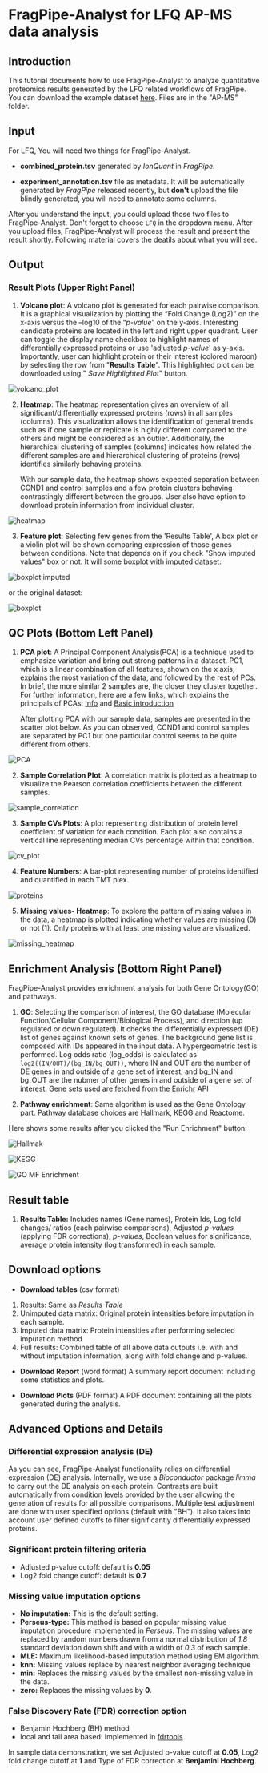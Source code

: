 # FragPipe-Analyst for LFQ AP-MS data analysis

## Introduction
This tutorial documents how to use FragPipe-Analyst to analyze quantitative proteomics results generated by the LFQ related workflows of FragPipe. You can download the example dataset [here](https://zenodo.org/records/13147961). Files are in the "AP-MS" folder. 

## Input

For LFQ, You will need two things for FragPipe-Analyst.

- **combined_protein.tsv** generated by *IonQuant* in *FragPipe*.

- **experiment_annotation.tsv** file as metadata. It will be automatically generated by *FragPipe* released recently, but **don't** upload the file blindly generated, you will need to annotate some columns.

After you understand the input, you could upload those two files to FragPipe-Analyst. Don't forget to choose `LFQ` in the dropdown menu. After you upload files, FragPipe-Analyst will process the result and present the result shortly. Following material covers the deatils about what you will see.

## Output

### Result Plots (Upper Right Panel)
1.  **Volcano plot**: A volcano plot is generated for each pairwise
    comparison. It is a graphical visualization by plotting the “Fold
    Change (Log2)” on the x-axis versus the –log10 of the “*p-value*”
    on the y-axis. Interesting candidate proteins are located in the
    left and right upper quadrant. User can toggle the display name
    checkbox to highlight names of differentially expressed proteins or
    use 'adjusted *p-value*' as y-axis. Importantly, user can highlight
    protein or their interest (colored maroon) by selecting the row from
    "**Results Table**". This highlighted plot can be downloaded using " *Save Highlighted Plot*" button.

![volcano\_plot](Volcano_CCND1_vs_CONTROL.jpg)

2.  **Heatmap**: The heatmap representation gives an overview of all
    significant/differentially expressed proteins (rows) in all samples (columns). This visualization allows the identification of general trends such as if one sample or replicate is highly different compared to the others and might be considered as an outlier. Additionally, the hierarchical clustering of samples (columns) indicates how related the different samples are and hierarchical clustering of proteins (rows) identifies similarly behaving proteins.
    
    With our sample data, the heatmap shows expected separation between CCND1 and control samples and a few protein clusters behaving contrastingly different between the groups. User also have option to download protein information from individual cluster.

![heatmap](DE_heatmap.svg)

3. **Feature plot**: Selecting few genes from the 'Results Table', A box plot or a violin plot will be shown comparing expression of those genes between conditions. 
Note that depends on if you check "Show imputed values" box or not. It will some boxplot with imputed dataset:

![boxplot imputed](CCND1_box_imputed.png)

or the original dataset:

![boxplot](CCND1_box.png)

## QC Plots (Bottom Left Panel)
1. **PCA plot**: A Principal Component Analysis(PCA) is a technique used to emphasize variation and bring out strong patterns in a dataset. PC1, which is a linear combination of all features, shown on the x axis,  explains the most variation of the data, and followed by the rest of PCs. In brief, the more similar 2 samples are, the closer they cluster together. For further information, here are a few links, which explains the principals of PCAs: [Info](ttp://ordination.okstate.edu/PCA.htm) and [Basic
    introduction](http://setosa.io/ev/principal-component-analysis/)

    After plotting PCA with our sample data, samples are presented in the scatter plot below. As you can observed, CCND1 and control samples are separated by PC1 but one particular control seems to be quite different from others. 
    
![PCA](pca.png)

2. **Sample Correlation Plot**: A correlation matrix is plotted as a heatmap to visualize the Pearson correlation coefficients between the different samples.

![sample_correlation](Correlation_plot.svg)

3. **Sample CVs Plots**: A plot representing distribution of protein level coefficient of variation for each condition. Each plot also contains a vertical line representing median CVs percentage within that condition.

![cv\_plot](Sample_CV.svg)

4. **Feature Numbers**: A bar-plot representing number of proteins
    identified and quantified in each TMT plex.
    
![proteins](Proteins_plot.svg)

5. **Missing values- Heatmap**: To explore the pattern of missing values in the data, a heatmap is plotted indicating whether values are missing (0) or not (1). Only proteins with at least one missing
    value are visualized.
 
![missing\_heatmap](Missing_value_heatmap.svg)

## Enrichment Analysis (Bottom Right Panel)

FragPipe-Analyst provides enrichment analysis for both Gene Ontology(GO) and pathways.

1. **GO**: Selecting the comparison of interest, the GO database (Molecular Function/Cellular Component/Biological Process), and direction (up regulated or down regulated). It checks the differentially expressed (DE) list of genes against known sets of genes. The background gene list is composed with IDs appeared in the input data. A hypergeometric test is performed. Log odds ratio (log_odds) is calculated as `log2((IN/OUT)/(bg_IN/bg_OUT))`, where IN and OUT are the number of DE genes in and outside of a gene set of interest, and bg_IN and bg_OUT are the nubmer of other genes in and outside of a gene set of interest. Gene sets used are fetched from the [Enrichr](https://maayanlab.cloud/Enrichr/) API 

1. **Pathway enrichment**: Same algorithm is used as the Gene Ontology part. Pathway database choices are Hallmark, KEGG and Reactome.

Here shows some results after you clicked the "Run Enrichment" button:

![Hallmak](hallmark_enrichment.png)

![KEGG](KEGG_enrichment.png)

![GO MF Enrichment](GO_MF_enrichment.png)

## Result table

1.  **Results Table:** Includes names (Gene names), Protein Ids, Log
    fold changes/ ratios (each pairwise comparisons), Adjusted
    *p-values* (applying FDR corrections), *p-values*, Boolean values
    for significance, average protein intensity (log transformed) in
    each sample.

## Download options

-   **Download tables** (csv format)

1.  Results: Same as *Results Table*
2.  Unimputed data matrix: Original protein intensities before
    imputation in each sample.
3.  Imputed data matrix: Protein intensities after performing selected
    imputation method
4.  Full results: Combined table of all above data outputs i.e. with and
    without imputation information, along with fold change and p-values.

-   **Download Report** (word format) A summary report document
    including some statistics and plots.

-   **Download Plots** (PDF format) A PDF document containing all the
    plots generated during the analysis.

## Advanced Options and Details

### Differential expression analysis (DE)
As you can see, FragPipe-Analyst functionality relies on differential expression (DE) analysis. Internally, we use a *Bioconductor* package *limma* to carry out the DE analysis on each protein. Contrasts are built automatically from condition levels provided by the user allowing the generation of results for all possible comparisons. Multiple test adjustment are done with user specified options (default with "BH"). It also takes into account user defined cutoffs to filter significantly differentially expressed proteins.

### Significant protein filtering criteria

-   Adjusted p-value cutoff: default is **0.05**
-   Log2 fold change cutoff: default is **0.7**

### Missing value imputation options

-   **No imputation:** This is the default setting.
-   **Perseus-type:** This method is based on popular missing value
    imputation procedure implemented in *Perseus*. The missing values are replaced by random numbers drawn from a normal distribution of *1.8* standard deviation down shift and with a
    width of *0.3* of each sample.
-   **MLE:** Maximum likelihood-based imputation method using EM algorithm. 
-   **knn:** Missing values replace by nearest neighbor averaging technique
-   **min:** Replaces the missing values by the smallest non-missing value in the data.
-   **zero:** Replaces the missing values by **0**.

### False Discovery Rate (FDR) correction option
-   Benjamin Hochberg (BH) method
-   local and tail area based: Implemented in [fdrtools](https://strimmerlab.github.io/software/fdrtool/index.html)


In sample data demonstration, we set Adjusted p-value cutoff at **0.05**, Log2 fold change cutoff at **1** and Type of FDR correction at **Benjamini Hochberg**. 
